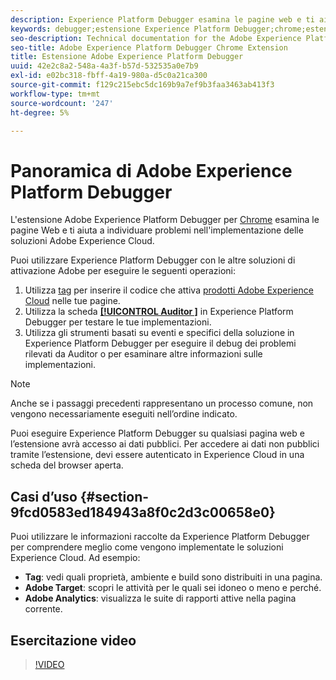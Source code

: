 ```yaml
---
description: Experience Platform Debugger esamina le pagine web e ti aiuta a individuare problemi nell’implementazione delle soluzioni Experience Cloud.
keywords: debugger;estensione Experience Platform Debugger;chrome;estensione
seo-description: Technical documentation for the Adobe Experience Platform Debugger Chrome Extension - examine your web pages and understand problems with your Experience Cloud solution mplementations
seo-title: Adobe Experience Platform Debugger Chrome Extension
title: Estensione Adobe Experience Platform Debugger
uuid: 42e2c8a2-548a-4a3f-b57d-532535a0e7b9
exl-id: e02bc318-fbff-4a19-980a-d5c0a21ca300
source-git-commit: f129c215ebc5dc169b9a7ef9b3faa3463ab413f3
workflow-type: tm+mt
source-wordcount: '247'
ht-degree: 5%

---
```


# Panoramica di Adobe Experience Platform Debugger

L&#39;estensione Adobe Experience Platform Debugger per [Chrome](https://chrome.google.com/webstore/detail/adobe-experience-platform/bfnnokhpnncpkdmbokanobigaccjkpob) esamina le pagine Web e ti aiuta a individuare problemi nell&#39;implementazione delle soluzioni Adobe Experience Cloud.

Puoi utilizzare Experience Platform Debugger con le altre soluzioni di attivazione Adobe per eseguire le seguenti operazioni:

1. Utilizza [tag](../tags/home.md) per inserire il codice che attiva [prodotti Adobe Experience Cloud](https://experienceleague.adobe.com/docs/core-services/interface/experience-cloud.html?lang=it) nelle tue pagine.
1. Utilizza la scheda [**[!UICONTROL Auditor ]**](./auditor/overview.md) in Experience Platform Debugger per testare le tue implementazioni.
1. Utilizza gli strumenti basati su eventi e specifici della soluzione in Experience Platform Debugger per eseguire il debug dei problemi rilevati da Auditor o per esaminare altre informazioni sulle implementazioni.

>[!NOTE]
>
>Anche se i passaggi precedenti rappresentano un processo comune, non vengono necessariamente eseguiti nell’ordine indicato.

Puoi eseguire Experience Platform Debugger su qualsiasi pagina web e l’estensione avrà accesso ai dati pubblici. Per accedere ai dati non pubblici tramite l’estensione, devi essere autenticato in Experience Cloud in una scheda del browser aperta.

## Casi d’uso {#section-9fcd0583ed184943a8f0c2d3c00658e0}

Puoi utilizzare le informazioni raccolte da Experience Platform Debugger per comprendere meglio come vengono implementate le soluzioni Experience Cloud. Ad esempio:

* **Tag**: vedi quali proprietà, ambiente e build sono distribuiti in una pagina.
* **Adobe Target**: scopri le attività per le quali sei idoneo o meno e perché.
* **Adobe Analytics**: visualizza le suite di rapporti attive nella pagina corrente.

## Esercitazione video

>[!VIDEO](https://video.tv.adobe.com/v/32156?quality=12&learn=on)
